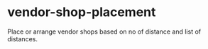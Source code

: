 # vendor-shop-placement
Place or arrange vendor shops based on no of distance and list of distances.
